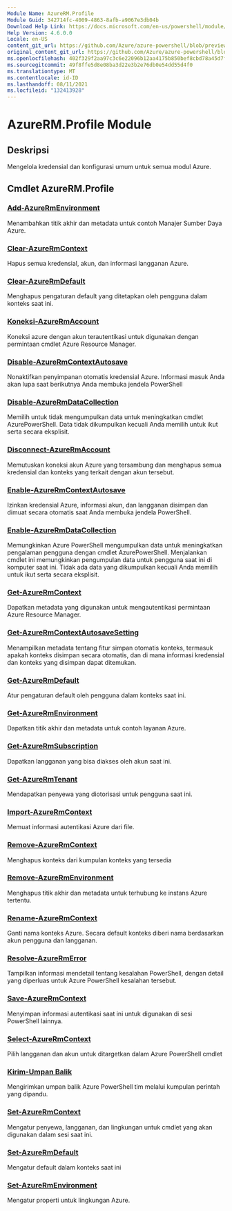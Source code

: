 ```yaml
---
Module Name: AzureRM.Profile
Module Guid: 342714fc-4009-4863-8afb-a9067e3db04b
Download Help Link: https://docs.microsoft.com/en-us/powershell/module/azurerm.profile
Help Version: 4.6.0.0
Locale: en-US
content_git_url: https://github.com/Azure/azure-powershell/blob/preview/src/ResourceManager/Profile/Commands.Profile/help/AzureRM.Profile.md
original_content_git_url: https://github.com/Azure/azure-powershell/blob/preview/src/ResourceManager/Profile/Commands.Profile/help/AzureRM.Profile.md
ms.openlocfilehash: 402f329f2aa97c3c6e22096b12aa4175b850bef8cbd78a45d7f901e62bad3bce
ms.sourcegitcommit: 49f8ffe5d8e08ba3d22e3b2e76db0e54dd55d4f0
ms.translationtype: MT
ms.contentlocale: id-ID
ms.lasthandoff: 08/11/2021
ms.locfileid: "132413928"
---
```

# AzureRM.Profile Module
## Deskripsi
Mengelola kredensial dan konfigurasi umum untuk semua modul Azure.

## Cmdlet AzureRM.Profile
### [Add-AzureRmEnvironment](Add-AzureRmEnvironment.md)
Menambahkan titik akhir dan metadata untuk contoh Manajer Sumber Daya Azure.

### [Clear-AzureRmContext](Clear-AzureRmContext.md)
Hapus semua kredensial, akun, dan informasi langganan Azure.

### [Clear-AzureRmDefault](Clear-AzureRmDefault.md)
Menghapus pengaturan default yang ditetapkan oleh pengguna dalam konteks saat ini.

### [Koneksi-AzureRmAccount](Connect-AzureRmAccount.md)
Koneksi azure dengan akun terautentikasi untuk digunakan dengan permintaan cmdlet Azure Resource Manager.

### [Disable-AzureRmContextAutosave](Disable-AzureRmContextAutosave.md)
Nonaktifkan penyimpanan otomatis kredensial Azure.  Informasi masuk Anda akan lupa saat berikutnya Anda membuka jendela PowerShell

### [Disable-AzureRmDataCollection](Disable-AzureRmDataCollection.md)
Memilih untuk tidak mengumpulkan data untuk meningkatkan cmdlet AzurePowerShell. Data tidak dikumpulkan kecuali Anda memilih untuk ikut serta secara eksplisit.

### [Disconnect-AzureRmAccount](Disconnect-AzureRmAccount.md)
Memutuskan koneksi akun Azure yang tersambung dan menghapus semua kredensial dan konteks yang terkait dengan akun tersebut.

### [Enable-AzureRmContextAutosave](Enable-AzureRmContextAutosave.md)
Izinkan kredensial Azure, informasi akun, dan langganan disimpan dan dimuat secara otomatis saat Anda membuka jendela PowerShell. 

### [Enable-AzureRmDataCollection](Enable-AzureRmDataCollection.md)
Memungkinkan Azure PowerShell mengumpulkan data untuk meningkatkan pengalaman pengguna dengan cmdlet AzurePowerShell.
Menjalankan cmdlet ini memungkinkan pengumpulan data untuk pengguna saat ini di komputer saat ini.
Tidak ada data yang dikumpulkan kecuali Anda memilih untuk ikut serta secara eksplisit.

### [Get-AzureRmContext](Get-AzureRmContext.md)
Dapatkan metadata yang digunakan untuk mengautentikasi permintaan Azure Resource Manager.

### [Get-AzureRmContextAutosaveSetting](Get-AzureRmContextAutosaveSetting.md)
Menampilkan metadata tentang fitur simpan otomatis konteks, termasuk apakah konteks disimpan secara otomatis, dan di mana informasi kredensial dan konteks yang disimpan dapat ditemukan.

### [Get-AzureRmDefault](Get-AzureRmDefault.md)
Atur pengaturan default oleh pengguna dalam konteks saat ini.

### [Get-AzureRmEnvironment](Get-AzureRmEnvironment.md)
Dapatkan titik akhir dan metadata untuk contoh layanan Azure.

### [Get-AzureRmSubscription](Get-AzureRmSubscription.md)
Dapatkan langganan yang bisa diakses oleh akun saat ini.

### [Get-AzureRmTenant](Get-AzureRmTenant.md)
Mendapatkan penyewa yang diotorisasi untuk pengguna saat ini.

### [Import-AzureRmContext](Import-AzureRmContext.md)
Memuat informasi autentikasi Azure dari file.

### [Remove-AzureRmContext](Remove-AzureRmContext.md)
Menghapus konteks dari kumpulan konteks yang tersedia

### [Remove-AzureRmEnvironment](Remove-AzureRmEnvironment.md)
Menghapus titik akhir dan metadata untuk terhubung ke instans Azure tertentu.

### [Rename-AzureRmContext](Rename-AzureRmContext.md)
Ganti nama konteks Azure.  Secara default konteks diberi nama berdasarkan akun pengguna dan langganan.

### [Resolve-AzureRmError](Resolve-AzureRmError.md)
Tampilkan informasi mendetail tentang kesalahan PowerShell, dengan detail yang diperluas untuk Azure PowerShell kesalahan tersebut.

### [Save-AzureRmContext](Save-AzureRmContext.md)
Menyimpan informasi autentikasi saat ini untuk digunakan di sesi PowerShell lainnya.

### [Select-AzureRmContext](Select-AzureRmContext.md)
Pilih langganan dan akun untuk ditargetkan dalam Azure PowerShell cmdlet

### [Kirim-Umpan Balik](Send-Feedback.md)
Mengirimkan umpan balik Azure PowerShell tim melalui kumpulan perintah yang dipandu.

### [Set-AzureRmContext](Set-AzureRmContext.md)
Mengatur penyewa, langganan, dan lingkungan untuk cmdlet yang akan digunakan dalam sesi saat ini.

### [Set-AzureRmDefault](Set-AzureRmDefault.md)
Mengatur default dalam konteks saat ini

### [Set-AzureRmEnvironment](Set-AzureRmEnvironment.md)
Mengatur properti untuk lingkungan Azure.

